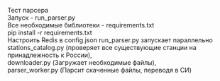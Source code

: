 Тест парсера  
Запуск - run_parser.py  
Все необходимые библиотеки - requirements.txt  
pip install -r requirements.txt  
Настроить Redis в config.json
run_parser.py запускает параллельно stations_catalog.py (проверяет все существующие станции на принадлежность к России),  
downloader.py (Загружает необходимые файлы),   
parser_worker.py (Парсит скаченные файлы, переводя в СИ)  
